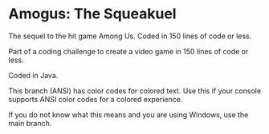# Amogus: The Squeakuel
The sequel to the hit game Among Us. Coded in 150 lines of code or less.

Part of a coding challenge to create a video game in 150 lines of code or less.

Coded in Java.


This branch (ANSI) has color codes for colored text. Use this if your console supports ANSI color codes for a colored experience.

If you do not know what this means and you are using Windows, use the main branch.
